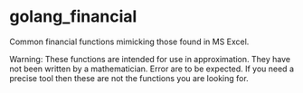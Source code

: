 # golang_financial
Common financial functions mimicking those found in MS Excel.

<stong>Warning: These functions are intended for use in approximation. They have not been written by a mathematician. Error are to be expected. If you need a precise tool then these are not the functions you are looking for.</strong>
